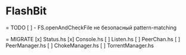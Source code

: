 FlashBit
========

= TODO
[ ] - FS.openAndCheckFile
        не безопасный pattern-matching

= MIGRATE
[x] Status.hs
[x] Console.hs
[ ] Listen.hs
[ ] PeerChan.hs
[ ] PeerManager.hs
[ ] ChokeManager.hs
[ ] TorrentManager.hs

